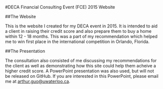 #DECA Financial Consulting Event (FCE) 2015 Website

##The Website

This is the website I created for my DECA event in 2015. It is intended to aid a client in raising their credit score and also prepare them to buy a home within 12 - 18 months. This was a part of my recommendation which helped me to win first place in the international competition in Orlando, Florida. 

##The Presentation

The consultation also consisted of me discussing my recommendations for the client as well as demonstrating how this site could help them acheive a higher credit score. A PowerPoint presentation was also used, but will not be released on GitHub. If you are interested in this PowerPoint, please email me at arthur.guo@uwaterloo.ca.

